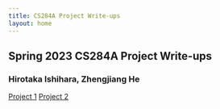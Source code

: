 ```yaml
---
title: CS284A Project Write-ups
layout: home
---
```


## Spring 2023 CS284A Project Write-ups
### Hirotaka Ishihara, Zhengjiang He

[Project 1](./project1/project1.md)
[Project 2](./project2/project2.md)